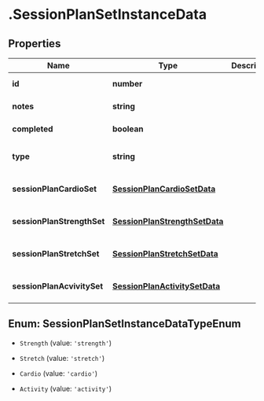 # .SessionPlanSetInstanceData

## Properties

Name | Type | Description | Notes
------------ | ------------- | ------------- | -------------
**id** | **number** |  | [default to undefined]
**notes** | **string** |  | [default to undefined]
**completed** | **boolean** |  | [default to undefined]
**type** | **string** |  | [optional] [default to undefined]
**sessionPlanCardioSet** | [**SessionPlanCardioSetData**](SessionPlanCardioSetData.md) |  | [optional] [default to undefined]
**sessionPlanStrengthSet** | [**SessionPlanStrengthSetData**](SessionPlanStrengthSetData.md) |  | [optional] [default to undefined]
**sessionPlanStretchSet** | [**SessionPlanStretchSetData**](SessionPlanStretchSetData.md) |  | [optional] [default to undefined]
**sessionPlanAcvivitySet** | [**SessionPlanActivitySetData**](SessionPlanActivitySetData.md) |  | [optional] [default to undefined]



## Enum: SessionPlanSetInstanceDataTypeEnum


* `Strength` (value: `'strength'`)

* `Stretch` (value: `'stretch'`)

* `Cardio` (value: `'cardio'`)

* `Activity` (value: `'activity'`)



